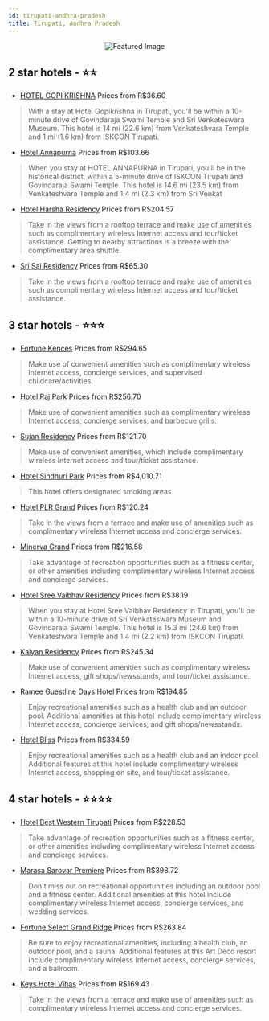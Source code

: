 ```yaml
---
id: tirupati-andhra-pradesh
title: Tirupati, Andhra Pradesh
---
```


<center><img src="https://i.travelapi.com/hotels/25000000/24050000/24048500/24048452/1e380017_z.jpg" alt="Featured Image" /></center>


##  2 star hotels - ⭐️⭐️

-    [HOTEL GOPI KRISHNA](https://us.hurb.com/hotels/tirupati/hotel-gopi-krishna-JNP-JP448745?cmp=18055) Prices from R$36.60
   > With a stay at Hotel Gopikrishna in Tirupati, you'll be within a 10-minute drive of Govindaraja Swami Temple and Sri Venkateswara Museum. This hotel is 14 mi (22.6 km) from Venkateshvara Temple and 1 mi (1.6 km) from ISKCON Tirupati.
-    [Hotel Annapurna](https://us.hurb.com/hotels/tirupati/hotel-annapurna-JNP-JP906293?cmp=18055) Prices from R$103.66
   > When you stay at HOTEL ANNAPURNA in Tirupati, you'll be in the historical district, within a 5-minute drive of ISKCON Tirupati and Govindaraja Swami Temple. This hotel is 14.6 mi (23.5 km) from Venkateshvara Temple and 1.4 mi (2.3 km) from Sri Venkat
-    [Hotel Harsha Residency](https://us.hurb.com/hotels/tirupati/hotel-harsha-residency-JNP-JP568817?cmp=18055) Prices from R$204.57
   > Take in the views from a rooftop terrace and make use of amenities such as complimentary wireless Internet access and tour/ticket assistance. Getting to nearby attractions is a breeze with the complimentary area shuttle.
-    [Sri Sai Residency](https://us.hurb.com/hotels/tirupati/sri-sai-residency-JNP-JP264699?cmp=18055) Prices from R$65.30
   > Take in the views from a rooftop terrace and make use of amenities such as complimentary wireless Internet access and tour/ticket assistance.

##  3 star hotels - ⭐️⭐️⭐️

-    [Fortune Kences](https://us.hurb.com/hotels/tirupati/fortune-kences-JNP-JP058834?cmp=18055) Prices from R$294.65
   > Make use of convenient amenities such as complimentary wireless Internet access, concierge services, and supervised childcare/activities.
-    [Hotel Raj Park](https://us.hurb.com/hotels/tirupati/hotel-raj-park-JNP-JP827663?cmp=18055) Prices from R$256.70
   > Make use of convenient amenities such as complimentary wireless Internet access, concierge services, and barbecue grills.
-    [Sujan Residency](https://us.hurb.com/hotels/tirupati/sujan-residency-JNP-JP817015?cmp=18055) Prices from R$121.70
   > Make use of convenient amenities, which include complimentary wireless Internet access and tour/ticket assistance.
-    [Hotel Sindhuri Park](https://us.hurb.com/hotels/tirupati/hotel-sindhuri-park-JNP-JP231564?cmp=18055) Prices from R$4,010.71
   > This hotel offers designated smoking areas.
-    [Hotel PLR Grand](https://us.hurb.com/hotels/tirupati/hotel-plr-grand-JNP-JP316133?cmp=18055) Prices from R$120.24
   > Take in the views from a terrace and make use of amenities such as complimentary wireless Internet access and concierge services.
-    [Minerva Grand](https://us.hurb.com/hotels/tirupati/minerva-grand-JNP-JP705824?cmp=18055) Prices from R$216.58
   > Take advantage of recreation opportunities such as a fitness center, or other amenities including complimentary wireless Internet access and concierge services.
-    [Hotel Sree Vaibhav Residency](https://us.hurb.com/hotels/tirupati/hotel-sree-vaibhav-residency-JNP-JP785927?cmp=18055) Prices from R$38.19
   > When you stay at Hotel Sree Vaibhav Residency in Tirupati, you'll be within a 10-minute drive of Sri Venkateswara Museum and Govindaraja Swami Temple. This hotel is 15.3 mi (24.6 km) from Venkateshvara Temple and 1.4 mi (2.2 km) from ISKCON Tirupati.
-    [Kalyan Residency](https://us.hurb.com/hotels/tirupati/kalyan-residency-JNP-JP354507?cmp=18055) Prices from R$245.34
   > Make use of convenient amenities such as complimentary wireless Internet access, gift shops/newsstands, and tour/ticket assistance.
-    [Ramee Guestline Days Hotel](https://us.hurb.com/hotels/tirupati/ramee-guestline-days-hotel-JNP-JP403094?cmp=18055) Prices from R$194.85
   > Enjoy recreational amenities such as a health club and an outdoor pool. Additional amenities at this hotel include complimentary wireless Internet access, concierge services, and gift shops/newsstands.
-    [Hotel Bliss](https://us.hurb.com/hotels/tirupati/hotel-bliss-JNP-JP109796?cmp=18055) Prices from R$334.59
   > Enjoy recreational amenities such as a health club and an indoor pool. Additional features at this hotel include complimentary wireless Internet access, shopping on site, and tour/ticket assistance.

##  4 star hotels - ⭐️⭐️⭐️⭐️

-    [Hotel Best Western Tirupati](https://us.hurb.com/hotels/tirupati/hotel-best-western-tirupati-JNP-JP532921?cmp=18055) Prices from R$228.53
   > Take advantage of recreation opportunities such as a fitness center, or other amenities including complimentary wireless Internet access and concierge services.
-    [Marasa Sarovar Premiere](https://us.hurb.com/hotels/tirupati/marasa-sarovar-premiere-JNP-JP941244?cmp=18055) Prices from R$398.72
   > Don't miss out on recreational opportunities including an outdoor pool and a fitness center. Additional amenities at this hotel include complimentary wireless Internet access, concierge services, and wedding services.
-    [Fortune Select Grand Ridge](https://us.hurb.com/hotels/tirupati/fortune-select-grand-ridge-JNP-JP980080?cmp=18055) Prices from R$263.84
   > Be sure to enjoy recreational amenities, including a health club, an outdoor pool, and a sauna. Additional features at this Art Deco resort include complimentary wireless Internet access, concierge services, and a ballroom.
-    [Keys Hotel Vihas](https://us.hurb.com/hotels/tirupati/keys-hotel-vihas-JNP-JP324951?cmp=18055) Prices from R$169.43
   > Take in the views from a terrace and make use of amenities such as complimentary wireless Internet access and concierge services.
